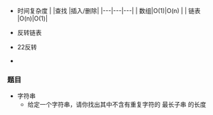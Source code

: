 - 时间复杂度
 |   |查找  |插入/删除|
 |---|---|---|
 |  数组|O(1)|O(n) |
 | 链表 |O(n)|O(1)|



- 反转链表
- 22反转
-


### 题目
- 字符串
    - 给定一个字符串，请你找出其中不含有重复字符的 最长子串 的长度
   